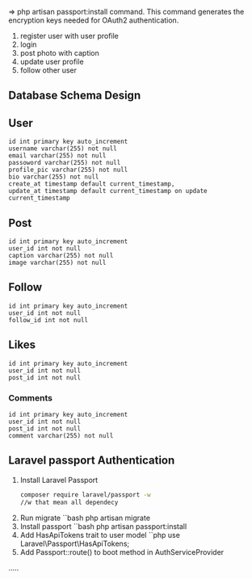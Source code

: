 => php artisan passport:install command. This command generates the encryption keys needed for OAuth2 authentication.

1. register user with user profile
2. login
3. post photo with caption
4. update user profile 
5. follow other user 


## Database Schema Design

## User
    id int primary key auto_increment
    username varchar(255) not null
    email varchar(255) not null
    passoword varchar(255) not null
    profile_pic varchar(255) not null
    bio varchar(255) not null
    create_at timestamp default current_timestamp,
    update_at timestamp default current_timestamp on update current_timestamp

## Post
    id int primary key auto_increment
    user_id int not null
    caption varchar(255) not null
    image varchar(255) not null
    
## Follow
    id int primary key auto_increment
    user_id int not null
    follow_id int not null
## Likes
    id int primary key auto_increment
    user_id int not null
    post_id int not null

### Comments
    id int primary key auto_increment
    user_id int not null
    post_id int not null
    comment varchar(255) not null

## Laravel passport Authentication
1. Install Laravel Passport
    ```bash 
    composer require laravel/passport -w
    //w that mean all dependecy
2. Run migrate
    ``bash
    php artisan migrate
3. Install passport
    ``bash
    php artisan passport:install
4. Add HasApiTokens trait to user model
    ``php 
    use Laravel\Passport\HasApiTokens;
5. Add Passport::route() to boot method in AuthServiceProvider

.....
